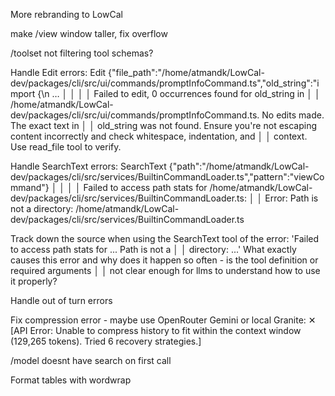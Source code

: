 More rebranding to LowCal 

make /view window taller, fix overflow

/toolset not filtering tool schemas?

Handle Edit errors:
Edit {"file_path":"/home/atmandk/LowCal-dev/packages/cli/src/ui/commands/promptInfoCommand.ts","old_string":"import {\\n  …  │
 │                                                                                                                                 │
 │    Failed to edit, 0 occurrences found for old_string in                                                                        │
 │    /home/atmandk/LowCal-dev/packages/cli/src/ui/commands/promptInfoCommand.ts. No edits made. The exact text in                 │
 │    old_string was not found. Ensure you're not escaping content incorrectly and check whitespace, indentation, and              │
 │    context. Use read_file tool to verify.

Handle SearchText errors:
 SearchText {"path":"/home/atmandk/LowCal-dev/packages/cli/src/services/BuiltinCommandLoader.ts","pattern":"viewCommand"}  │
 │                                                                                                                              │
 │    Failed to access path stats for /home/atmandk/LowCal-dev/packages/cli/src/services/BuiltinCommandLoader.ts:               │
 │    Error: Path is not a directory: /home/atmandk/LowCal-dev/packages/cli/src/services/BuiltinCommandLoader.ts 

Track down the source when using the SearchText tool of the error: 'Failed to access path stats for ... Path is not a          │
│    directory: ...'  What exactly causes this error and why does it happen so often - is the tool definition or required arguments │
│     not clear enough for llms to understand how to use it properly?


Handle out of turn errors

Fix compression error - maybe use OpenRouter Gemini or local Granite: ✕ [API Error: Unable to compress history to fit within the context window (129,265 tokens). Tried 6 recovery strategies.]

/model doesnt have search on first call

Format tables with wordwrap

 
